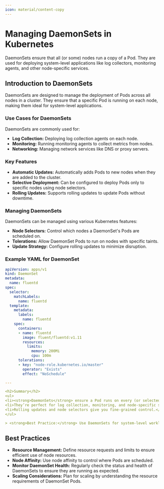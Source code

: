 ```yaml
---
icon: material/content-copy
---
```


<h1>Managing DaemonSets in Kubernetes</h1>

DaemonSets ensure that all (or some) nodes run a copy of a Pod. They are used for deploying system-level applications like log collectors, monitoring agents, and other node-specific services.

<h2>Introduction to DaemonSets</h2>

DaemonSets are designed to manage the deployment of Pods across all nodes in a cluster. They ensure that a specific Pod is running on each node, making them ideal for system-level applications.


<h3>Use Cases for DaemonSets</h3>

DaemonSets are commonly used for:

- **Log Collection:** Deploying log collection agents on each node.
- **Monitoring:** Running monitoring agents to collect metrics from nodes.
- **Networking:** Managing network services like DNS or proxy servers.

<h3>Key Features</h3>


- **Automatic Updates:** Automatically adds Pods to new nodes when they are added to the cluster.
- **Selective Deployment:** Can be configured to deploy Pods only to specific nodes using node selectors.
- **Rolling Updates:** Supports rolling updates to update Pods without downtime.

<h3>Managing DaemonSets</h3>

DaemonSets can be managed using various Kubernetes features:

- **Node Selectors:** Control which nodes a DaemonSet's Pods are scheduled on.
- **Tolerations:** Allow DaemonSet Pods to run on nodes with specific taints.
- **Update Strategy:** Configure rolling updates to minimize disruption.

<h3>Example YAML for DaemonSet</h3>

```yaml
apiVersion: apps/v1
kind: DaemonSet
metadata:
  name: fluentd
spec:
  selector:
    matchLabels:
      name: fluentd
  template:
    metadata:
      labels:
        name: fluentd
    spec:
      containers:
      - name: fluentd
        image: fluent/fluentd:v1.11
        resources:
          limits:
            memory: 200Mi
            cpu: 100m
      tolerations:
      - key: "node-role.kubernetes.io/master"
        operator: "Exists"
        effect: "NoSchedule"

---

<h2>Summary</h2>
<ul>
<li><strong>DaemonSets</strong> ensure a Pod runs on every (or selected) node in your cluster.</li>
<li>They’re perfect for log collection, monitoring, and node-specific services.</li>
<li>Rolling updates and node selectors give you fine-grained control.</li>
</ul>

> <strong>Best Practice:</strong> Use DaemonSets for system-level workloads that must run everywhere. For app workloads, use Deployments or StatefulSets.
```

## Best Practices

- **Resource Management:** Define resource requests and limits to ensure efficient use of node resources.
- **Node Affinity:** Use node affinity to control where Pods are scheduled.
- **Monitor DaemonSet Health:** Regularly check the status and health of DaemonSets to ensure they are running as expected.
- **Scaling Considerations:** Plan for scaling by understanding the resource requirements of DaemonSet Pods.
